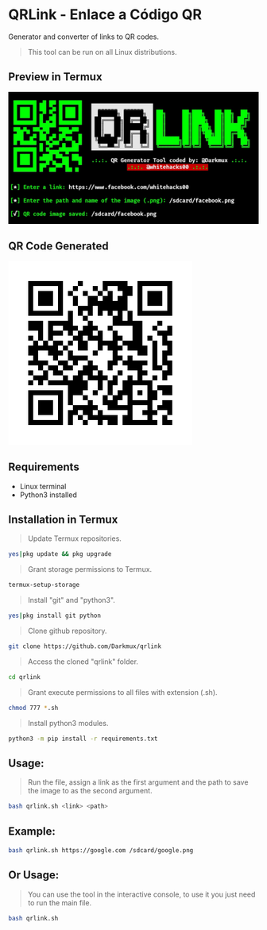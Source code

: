 # QRLink - Enlace a Código QR
Generator and converter of links to QR codes.
> This tool can be run on all Linux distributions.
## Preview in Termux
![QRLink](https://github.com/Darkmux/qrlink/blob/main/images/QRLink.jpg)
## QR Code Generated
![QRFacebook](https://github.com/Darkmux/qrlink/blob/main/images/facebook.png)
## Requirements
* Linux terminal
* Python3 installed
## Installation in Termux
> Update Termux repositories.
```bash
yes|pkg update && pkg upgrade
```
> Grant storage permissions to Termux.
```bash
termux-setup-storage
```
> Install "git" and "python3".
```bash
yes|pkg install git python
```
> Clone github repository.
```bash
git clone https://github.com/Darkmux/qrlink
```
> Access the cloned "qrlink" folder.
```bash
cd qrlink
```
> Grant execute permissions to all files with extension (.sh).
```bash
chmod 777 *.sh
```
> Install python3 modules.
```bash
python3 -m pip install -r requirements.txt
```
## Usage:
> Run the file, assign a link as the first argument and the path to save the image to as the second argument.
```bash
bash qrlink.sh <link> <path>
```
## Example:
```bash
bash qrlink.sh https://google.com /sdcard/google.png
```
## Or Usage:
> You can use the tool in the interactive console, to use it you just need to run the main file.
```bash
bash qrlink.sh
```


